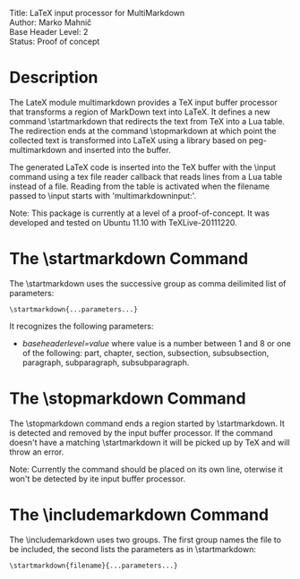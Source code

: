 Title:                  LaTeX input processor for MultiMarkdown  
Author:                 Marko Mahnič  
Base Header Level:      2  
Status:                 Proof of concept

# Description #

The LateX module multimarkdown provides a TeX input buffer processor that
transforms a region of MarkDown text into LaTeX. It defines a new command
\startmarkdown that redirects the text from TeX into a Lua table. The
redirection ends at the command \stopmarkdown at which point the collected text
is transformed into LaTeX using a library based on peg-multimarkdown and
inserted into the buffer.

The generated LaTeX code is inserted into the TeX buffer with the \input
command using a tex file reader callback that reads lines from a Lua table
instead of a file. Reading from the table is activated when the filename passed
to \input starts with 'multimarkdowninput:'.

Note: This package is currently at a level of a proof-of-concept. It was
developed and tested on Ubuntu 11.10 with TeXLive-20111220.


# The \startmarkdown Command #

The \startmarkdown uses the successive group as comma deilimited list of parameters:

    \startmarkdown{...parameters...}

It recognizes the following parameters:

* *baseheaderlevel=value* where value is a number between 1 and 8 or one of the
  following: part, chapter, section, subsection, subsubsection, paragraph,
  subparagraph, subsubparagraph.


# The \stopmarkdown Command #

The \stopmarkdown command ends a region started by \startmarkdown. It is
detected and removed by the input buffer processor. If the command doesn't have
a matching \startmarkdown it will be picked up by TeX and will throw an error.

Note: Currently the command should be placed on its own line, oterwise it won't
be detected by ite input buffer processor.


# The \includemarkdown Command #

The \includemarkdown uses two groups. The first group names the file to be
included, the second lists the parameters as in \startmarkdown:

    \startmarkdown{filename}{...parameters...}

